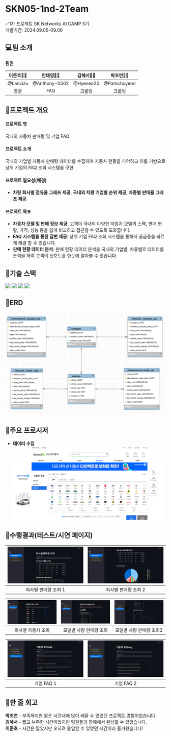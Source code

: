 # SKN05-1nd-2Team

 ✅1차 프로젝트
 SK Networks AI CAMP 5기<br>
 개발기간: 2024.09.05-09.06
 
  ## 💻팀 소개
**팀원**

|  **이준호👨‍💻** |  **안태영👨‍💻** |  **김혜서👩‍💻** |  **박초연👩‍💻** |
|:---------:|:---------:|:---------:|:-----------:|
| @Lanvizu | @Anthony-0502 | @Hyeseo20 |  @Parkchoyeon |
| 총괄| FAQ | 크롤링| 크롤링|

 
## 📑프로젝트 개요
#### 프로젝트 명 
국내외 자동차 판매량 및 기업 FAQ
#### 프로젝트 소개 
국내외 기업별 자동차 판매량 데이터를 수집하여 자동차 현황을 파악하고 이를 기반으로 상위 기업의 FAQ 조회 시스템을 구현
#### 프로젝트 필요성(배경)
- **차량 회사별 점유율 그래프 제공, 국내외 차량 기업별 순위 제공, 차종별 판매율 그래프 제공**

#### 프로젝트 목표
- **자동차 모델 및 판매 정보 제공**: 고객이 국내외 다양한 자동차 모델의 스펙, 판매 현황, 가격, 성능 등을 쉽게 비교하고 접근할 수 있도록 도와줍니다.
- **FAQ 시스템을 통한 답변 제공**: 상위 기업 FAQ 조회 시스템을 통해서 궁금증을 빠르게 해결 할 수 있습니다. 
- **판매 현황 데이터 분석**: 판매 현황 데이터 분석을 국내외 기업별, 차종별로 데이터를 분석을 하여 고객의 선호도를 한눈에 알아볼 수 있습니다. 
## 📑기술 스택
 <img src="https://img.shields.io/badge/mysql-4479A1?style=flat-square&logo=MySQL&logoColor=white"/></a>
 <img src="https://img.shields.io/badge/jupyter-F37626?style=flat-square&logo=jupyter&logoColor=white"/></a>
 <img src="https://img.shields.io/badge/python-3776AB?style=flat-square&logo=python&logoColor=white"/></a>
 <img src="https://img.shields.io/badge/streamlit-FF4B4B?style=flat-square&logo=streamlit&logoColor=white"/></a>


## 📑ERD
 ![erd사진](./images/erd.png)
## 📑주요 프로시저
- **데이터 수집**
![다나와 홈페이지](./images/screen.png)


## 📑수행결과(테스트/시연 페이지)
| ![메인페이지](./images/mainpage.png) | ![메인페이지](./images/mainpage2.png) |
|:-----------------------------------:|:-------------------------------------:|
| 회사별 판매량 조회 1 | 회사별 판매량 조회 2 |

| ![메인페이지](./images/subpage1.png) | ![메인페이지](./images/subpage2.png) | ![메인페이지](./images/subpage3.png) | 
|:-----------------------------------:|:-------------------------------------:|:--------------------------------------:|
| 회사별 자동차 조회 | 모델별 차량 판매량 조회 | 모델별 차량 판매량 조회2 |

| ![FAQ페이지](./images/faq1.png) | ![FAQ페이지](./images/faq2.png) |
|:-----------------------------------:|:-------------------------------------:|
| 기업 FAQ 1 | 기업 FAQ 2 |
 
## 📓한 줄 회고
**박초연** - 부족하지만 짧은 시간내에 많이 배울 수 있었던 프로젝트 경험이었습니다. <br>
**김혜서** - 짧고 부족한 시간이었지만 팀원들과 함께해서 완성할 수 있었습니다. <br>
**이준호** - 시간은 짧았지만 오히려 몰입할 수 있었던 시간이라 즐거웠습니다! <br>
